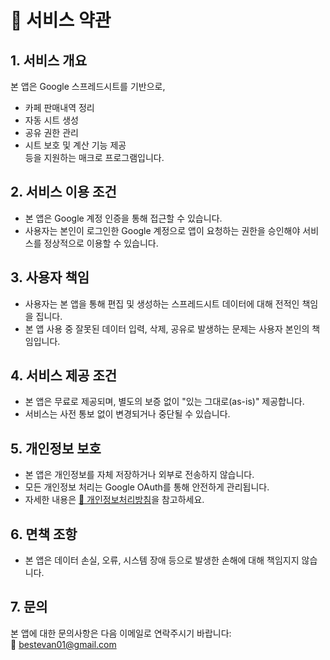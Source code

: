 # 📄 서비스 약관

## 1. 서비스 개요
본 앱은 Google 스프레드시트를 기반으로,
- 카페 판매내역 정리
- 자동 시트 생성
- 공유 권한 관리
- 시트 보호 및 계산 기능 제공  
등을 지원하는 매크로 프로그램입니다.

## 2. 서비스 이용 조건
- 본 앱은 Google 계정 인증을 통해 접근할 수 있습니다.
- 사용자는 본인이 로그인한 Google 계정으로 앱이 요청하는 권한을 승인해야 서비스를 정상적으로 이용할 수 있습니다.

## 3. 사용자 책임
- 사용자는 본 앱을 통해 편집 및 생성하는 스프레드시트 데이터에 대해 전적인 책임을 집니다.
- 본 앱 사용 중 잘못된 데이터 입력, 삭제, 공유로 발생하는 문제는 사용자 본인의 책임입니다.

## 4. 서비스 제공 조건
- 본 앱은 무료로 제공되며, 별도의 보증 없이 "있는 그대로(as-is)" 제공합니다.
- 서비스는 사전 통보 없이 변경되거나 중단될 수 있습니다.

## 5. 개인정보 보호
- 본 앱은 개인정보를 자체 저장하거나 외부로 전송하지 않습니다.
- 모든 개인정보 처리는 Google OAuth를 통해 안전하게 관리됩니다.
- 자세한 내용은 [📄 개인정보처리방침](./privacy-policy.md)을 참고하세요.

## 6. 면책 조항
- 본 앱은 데이터 손실, 오류, 시스템 장애 등으로 발생한 손해에 대해 책임지지 않습니다.

## 7. 문의
본 앱에 대한 문의사항은 다음 이메일로 연락주시기 바랍니다:  
📧 bestevan01@gmail.com
